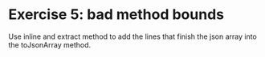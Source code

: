 # Exercise 5: bad method bounds

Use inline and extract method to add the lines that finish the json array into the toJsonArray method.